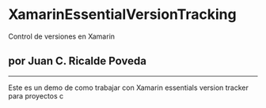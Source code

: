 # XamarinEssentialVersionTracking
Control de versiones en Xamarin 

## por Juan C. Ricalde Poveda
<hr>

Este es un demo de como trabajar con Xamarin essentials version tracker para proyectos c

